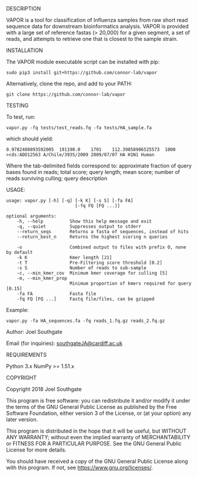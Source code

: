 DESCRIPTION

VAPOR is a tool for classification of Influenza samples from raw short read sequence data for downstream bioinformatics analysis. VAPOR is provided with a large set of reference fastas (> 20,000) for a given segment, a set of reads, and attempts to retrieve one that is closest to the sample strain.

INSTALLATION

The VAPOR module executable script can be installed with pip:

    sudo pip3 install git+https://github.com/connor-lab/vapor

Alternatively, clone the repo, and add to your PATH:

    git clone https://github.com/connor-lab/vapor

TESTING

To test, run:

    vapor.py -fq tests/test_reads.fq -fa tests/HA_sample.fa

which should yield:

    0.9782480893592005  191190.0    1701    112.39858906525573  1000    >cds:ADO12563 A/Chile/3935/2009 2009/07/07 HA H1N1 Human

Where the tab-delimited fields correspond to: approximate fraction of query bases found in reads; total score; query length; mean score; number of reads surviving culling; query description

USAGE:

    usage: vapor.py [-h] [-q] [-k K] [-s S] [-fa FA]
                              [-fq FQ [FQ ...]]

    optional arguments:
        -h, --help          Show this help message and exit
        -q, --quiet         Suppresses output to stderr
        --return_seqs       Returns a fasta of sequences, instead of hits       
        --return_best_n     Returns the highest scoring n queries

        -o                  Combined output to files with prefix O, none by default
        -k K                Kmer length [21]
        -t T                Pre-Filtering score threshold [0.2]
        -s S                Number of reads to sub-sample
        -c, --min_kmer_cov  Minimum kmer coverage for culling [5]
        -m, --min_kmer_prop
                            Minimum proportion of kmers required for query [0.15]
        -fa FA              Fasta file
        -fq FQ [FQ ...]     Fastq file/files, can be gzipped

Example:

    vapor.py -fa HA_sequences.fa -fq reads_1.fq.gz reads_2.fq.gz

Author: Joel Southgate

Email (for inquiries): southgateJA@cardiff.ac.uk

REQUIREMENTS

Python 3.x
NumPy >= 1.51.x

COPYRIGHT

Copyright 2018 Joel Southgate

This program is free software: you can redistribute it and/or modify
it under the terms of the GNU General Public License as published by
the Free Software Foundation, either version 3 of the License, or
(at your option) any later version.

This program is distributed in the hope that it will be useful,
but WITHOUT ANY WARRANTY; without even the implied warranty of
MERCHANTABILITY or FITNESS FOR A PARTICULAR PURPOSE.  See the
GNU General Public License for more details.

You should have received a copy of the GNU General Public License
along with this program.  If not, see <https://www.gnu.org/licenses/>.


